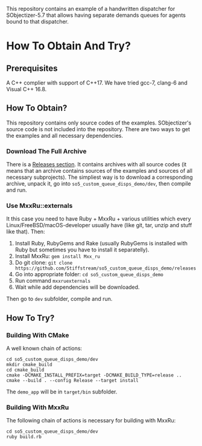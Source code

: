 This repository contains an example of a handwritten dispatcher for SObjectizer-5.7 that allows having separate demands queues for agents bound to that dispatcher.

# How To Obtain And Try?

## Prerequisites

A C++ complier with support of C++17. We have tried gcc-7, clang-6 and Visual C++ 16.8.

## How To Obtain?

This repository contains only source codes of the examples. SObjectizer's source code is not included into the repository.
There are two ways to get the examples and all necessary dependencies.

### Download The Full Archive

There is a [Releases section](https://github.com/Stiffstream/so5_custom_queue_disps_demo/releases). It contains archives with all source codes (it means that an archive contains sources of the examples and sources
of all necessary subprojects). The simpliest way is to download a corresponding archive, unpack it, go into
`so5_custom_queue_disps_demo/dev`, then compile and run.

### Use MxxRu::externals

It this case you need to have Ruby + MxxRu + various utilities which every Linux/FreeBSD/macOS-developer usually have (like git, tar, unzip and stuff like that). Then:

1. Install Ruby, RubyGems and Rake (usually RubyGems is installed with Ruby but sometimes you have to install it separatelly).
2. Install MxxRu: `gem install Mxx_ru`
3. Do git clone: `git clone https://github.com/Stiffstream/so5_custom_queue_disps_demo/releases`
4. Go into appropriate folder: `cd so5_custom_queue_disps_demo`
5. Run command `mxxruexternals`
6. Wait while add dependencies will be downloaded.

Then go to `dev` subfolder, compile and run.

## How To Try?

### Building With CMake

A well known chain of actions:

~~~~~
cd so5_custom_queue_disps_demo/dev
mkdir cmake_build
cd cmake_build
cmake -DCMAKE_INSTALL_PREFIX=target -DCMAKE_BUILD_TYPE=release ..
cmake --build . --config Release --target install
~~~~~

The `demo_app` will be in `target/bin` subfolder.

### Building With MxxRu

The following chain of actions is necessary for building with MxxRu:

~~~~~
cd so5_custom_queue_disps_demo/dev
ruby build.rb
~~~~~

